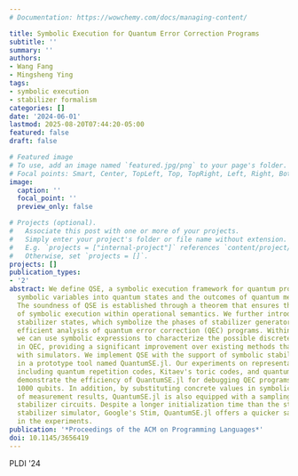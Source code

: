 ```yaml
---
# Documentation: https://wowchemy.com/docs/managing-content/

title: Symbolic Execution for Quantum Error Correction Programs
subtitle: ''
summary: ''
authors:
- Wang Fang
- Mingsheng Ying
tags:
- symbolic execution
- stabilizer formalism
categories: []
date: '2024-06-01'
lastmod: 2025-08-20T07:44:20-05:00
featured: false
draft: false

# Featured image
# To use, add an image named `featured.jpg/png` to your page's folder.
# Focal points: Smart, Center, TopLeft, Top, TopRight, Left, Right, BottomLeft, Bottom, BottomRight.
image:
  caption: ''
  focal_point: ''
  preview_only: false

# Projects (optional).
#   Associate this post with one or more of your projects.
#   Simply enter your project's folder or file name without extension.
#   E.g. `projects = ["internal-project"]` references `content/project/deep-learning/index.md`.
#   Otherwise, set `projects = []`.
projects: []
publication_types:
- '2'
abstract: We define QSE, a symbolic execution framework for quantum programs by integrating
  symbolic variables into quantum states and the outcomes of quantum measurements.
  The soundness of QSE is established through a theorem that ensures the correctness
  of symbolic execution within operational semantics. We further introduce symbolic
  stabilizer states, which symbolize the phases of stabilizer generators, for the
  efficient analysis of quantum error correction (QEC) programs. Within the QSE framework,
  we can use symbolic expressions to characterize the possible discrete Pauli errors
  in QEC, providing a significant improvement over existing methods that rely on sampling
  with simulators. We implement QSE with the support of symbolic stabilizer states
  in a prototype tool named QuantumSE.jl. Our experiments on representative QEC codes,
  including quantum repetition codes, Kitaev's toric codes, and quantum Tanner codes,
  demonstrate the efficiency of QuantumSE.jl for debugging QEC programs with over
  1000 qubits. In addition, by substituting concrete values in symbolic expressions
  of measurement results, QuantumSE.jl is also equipped with a sampling feature for
  stabilizer circuits. Despite a longer initialization time than the state-of-the-art
  stabilizer simulator, Google's Stim, QuantumSE.jl offers a quicker sampling rate
  in the experiments.
publication: '*Proceedings of the ACM on Programming Languages*'
doi: 10.1145/3656419
---
```

PLDI '24